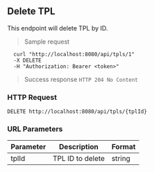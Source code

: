 ## Delete TPL
This endpoint will delete TPL by ID.

> Sample request

```shell
  curl "http://localhost:8080/api/tpls/1"
  -X DELETE
  -H "Authorization: Bearer <token>"
```

> Success response <code>HTTP 204 No Content</code>

### HTTP Request

`DELETE http://localhost:8080/api/tpls/{tplId}`

### URL Parameters

Parameter | Description | Format
--------- | ----------- | ---------
tplId | TPL ID to delete | string